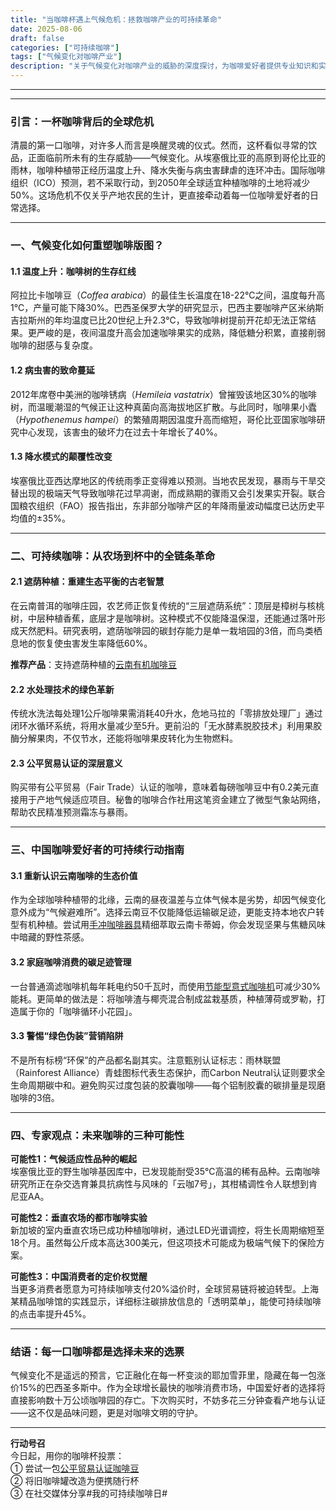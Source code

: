 ```yaml
---
title: "当咖啡杯遇上气候危机：拯救咖啡产业的可持续革命"
date: 2025-08-06
draft: false
categories: ["可持续咖啡"]
tags: ["气候变化对咖啡产业"]
description: "关于气候变化对咖啡产业的威胁的深度探讨，为咖啡爱好者提供专业知识和实用指南。"
---
```


---

---

### 引言：一杯咖啡背后的全球危机  
清晨的第一口咖啡，对许多人而言是唤醒灵魂的仪式。然而，这杯看似寻常的饮品，正面临前所未有的生存威胁——气候变化。从埃塞俄比亚的高原到哥伦比亚的雨林，咖啡种植带正经历温度上升、降水失衡与病虫害肆虐的连环冲击。国际咖啡组织（ICO）预测，若不采取行动，到2050年全球适宜种植咖啡的土地将减少50%。这场危机不仅关乎产地农民的生计，更直接牵动着每一位咖啡爱好者的日常选择。

---

### 一、气候变化如何重塑咖啡版图？

#### 1.1 温度上升：咖啡树的生存红线  
阿拉比卡咖啡豆（*Coffea arabica*）的最佳生长温度在18-22℃之间，温度每升高1℃，产量可能下降30%。巴西圣保罗大学的研究显示，巴西主要咖啡产区米纳斯吉拉斯州的年均温度已比20世纪上升2.3℃，导致咖啡树提前开花却无法正常结果。更严峻的是，夜间温度升高会加速咖啡果实的成熟，降低糖分积累，直接削弱咖啡的甜感与复杂度。

#### 1.2 病虫害的致命蔓延  
2012年席卷中美洲的咖啡锈病（*Hemileia vastatrix*）曾摧毁该地区30%的咖啡树，而温暖潮湿的气候正让这种真菌向高海拔地区扩散。与此同时，咖啡果小蠹（*Hypothenemus hampei*）的繁殖周期因温度升高而缩短，哥伦比亚国家咖啡研究中心发现，该害虫的破坏力在过去十年增长了40%。

#### 1.3 降水模式的颠覆性改变  
埃塞俄比亚西达摩地区的传统雨季正变得难以预测。当地农民发现，暴雨与干旱交替出现的极端天气导致咖啡花过早凋谢，而成熟期的骤雨又会引发果实开裂。联合国粮农组织（FAO）报告指出，东非部分咖啡产区的年降雨量波动幅度已达历史平均值的±35%。

---

### 二、可持续咖啡：从农场到杯中的全链条革命

#### 2.1 遮荫种植：重建生态平衡的古老智慧  
在云南普洱的咖啡庄园，农艺师正恢复传统的“三层遮荫系统”：顶层是樟树与核桃树，中层种植香蕉，底层才是咖啡树。这种模式不仅能降温保湿，还能通过落叶形成天然肥料。研究表明，遮荫咖啡园的碳封存能力是单一栽培园的3倍，而鸟类栖息地的恢复使虫害发生率降低60%。

**推荐产品**：支持遮荫种植的[云南有机咖啡豆](https://www.amazon.com/s?k=%E4%BA%91%E5%8D%97%E6%9C%89%E6%9C%BA%E5%92%96%E5%95%A1%E8%B1%86&tag=coffeeprism-20)  

#### 2.2 水处理技术的绿色革新  
传统水洗法每处理1公斤咖啡果需消耗40升水，危地马拉的「零排放处理厂」通过闭环水循环系统，将用水量减少至5升。更前沿的「无水酵素脱胶技术」利用果胶酶分解果肉，不仅节水，还能将咖啡果皮转化为生物燃料。

#### 2.3 公平贸易认证的深层意义  
购买带有公平贸易（Fair Trade）认证的咖啡，意味着每磅咖啡豆中有0.2美元直接用于产地气候适应项目。秘鲁的咖啡合作社用这笔资金建立了微型气象站网络，帮助农民精准预测霜冻与暴雨。

---

### 三、中国咖啡爱好者的可持续行动指南

#### 3.1 重新认识云南咖啡的生态价值  
作为全球咖啡种植带的北缘，云南的昼夜温差与立体气候本是劣势，却因气候变化意外成为“气候避难所”。选择云南豆不仅能降低运输碳足迹，更能支持本地农户转型有机种植。尝试用[手冲咖啡器具](https://www.amazon.com/s?k=%E6%89%8B%E5%86%B2%E5%92%96%E5%95%A1%E5%99%A8%E5%85%B7&tag=coffeeprism-20)精细萃取云南卡蒂姆，你会发现坚果与焦糖风味中暗藏的野性茶感。

#### 3.2 家庭咖啡消费的碳足迹管理  
一台普通滴滤咖啡机每年耗电约50千瓦时，而使用[节能型意式咖啡机](https://www.amazon.com/s?k=%E8%8A%82%E8%83%BD%E5%9E%8B%E6%84%8F%E5%BC%8F%E5%92%96%E5%95%A1%E6%9C%BA&tag=coffeeprism-20)可减少30%能耗。更简单的做法是：将咖啡渣与椰壳混合制成盆栽基质，种植薄荷或罗勒，打造属于你的「咖啡循环小花园」。

#### 3.3 警惕“绿色伪装”营销陷阱  
不是所有标榜“环保”的产品都名副其实。注意甄别认证标志：雨林联盟（Rainforest Alliance）青蛙图标代表生态保护，而Carbon Neutral认证则要求全生命周期碳中和。避免购买过度包装的胶囊咖啡——每个铝制胶囊的碳排量是现磨咖啡的3倍。

---

### 四、专家观点：未来咖啡的三种可能性

**可能性1：气候适应性品种的崛起**  
埃塞俄比亚的野生咖啡基因库中，已发现能耐受35℃高温的稀有品种。云南咖啡研究所正在杂交选育兼具抗病性与风味的「云咖7号」，其柑橘调性令人联想到肯尼亚AA。

**可能性2：垂直农场的都市咖啡实验**  
新加坡的室内垂直农场已成功种植咖啡树，通过LED光谱调控，将生长周期缩短至18个月。虽然每公斤成本高达300美元，但这项技术可能成为极端气候下的保险方案。

**可能性3：中国消费者的定价权觉醒**  
当更多消费者愿意为可持续咖啡支付20%溢价时，全球贸易链将被迫转型。上海某精品咖啡馆的实践显示，详细标注碳排放信息的「透明菜单」，能使可持续咖啡的点击率提升45%。

---

### 结语：每一口咖啡都是选择未来的选票  
气候变化不是遥远的预言，它正融化在每一杯变淡的耶加雪菲里，隐藏在每一包涨价15%的巴西圣多斯中。作为全球增长最快的咖啡消费市场，中国爱好者的选择将直接影响数十万公顷咖啡园的存亡。下次购买时，不妨多花三分钟查看产地与认证——这不仅是品味问题，更是对咖啡文明的守护。

---

**行动号召**  
今日起，用你的咖啡杯投票：  
① 尝试一包[公平贸易认证咖啡豆](https://www.amazon.com/s?k=%E5%85%AC%E5%B9%B3%E8%B4%B8%E6%98%93%E8%AE%A4%E8%AF%81%E5%92%96%E5%95%A1%E8%B1%86&tag=coffeeprism-20)  
② 将旧咖啡罐改造为便携随行杯  
③ 在社交媒体分享#我的可持续咖啡日#